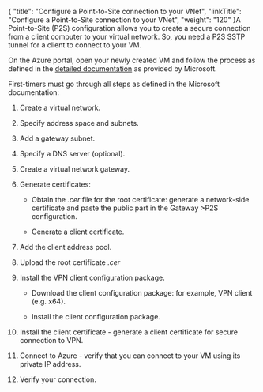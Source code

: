 {
    "title": "Configure a Point-to-Site connection to your VNet",
    "linkTitle": "Configure a Point-to-Site connection to your VNet",
    "weight": "120"
}A Point-to-Site (P2S) configuration allows you to create a secure connection from a client computer to your virtual network. So, you need a P2S SSTP tunnel for a client to connect to your VM.

On the Azure portal, open your newly created VM and follow the process as defined in the [detailed documentation](https://docs.microsoft.com/en-us/azure/vpn-gateway/vpn-gateway-howto-point-to-site-resource-manager-portal) as provided by Microsoft.

First-timers must go through all steps as defined in the Microsoft documentation:

1.  Create a virtual network.
2.  Specify address space and subnets.
3.  Add a gateway subnet.
4.  Specify a DNS server (optional).
5.  Create a virtual network gateway.
6.  Generate certificates:
    -   Obtain the *.cer* file for the root certificate: generate a network-side certificate and paste the public part in the Gateway >P2S configuration.
    -   Generate a client certificate.
7.  Add the client address pool.
8.  Upload the root certificate *.cer*
9.  Install the VPN client configuration package.
    -   Download the client configuration package: for example, VPN client (e.g. x64).
    -   Install the client configuration package.
10. Install the client certificate - generate a client certificate for secure connection to VPN.
11. Connect to Azure - verify that you can connect to your VM using its private IP address.
12. Verify your connection.

